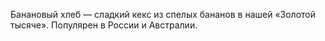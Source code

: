 Банановый хлеб — сладкий кекс из спелых бананов в нашей «Золотой тысяче». Популярен в России и Австралии.